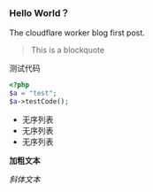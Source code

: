 ### Hello World？
The cloudflare worker blog first post.

> This is a blockquote

测试代码

```php
<?php
$a = "test";
$a->testCode();
```

- 无序列表
- 无序列表
- 无序列表


__加粗文本__

*斜体文本*

